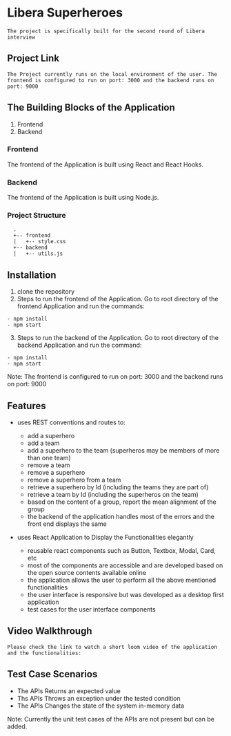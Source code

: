 # Libera Superheroes
```
The project is specifically built for the second round of Libera interview 
```
## Project Link 
```
The Project currently runs on the local environment of the user. The frontend is configured to run on port: 3000 and the backend runs on port: 9000
```

## The Building Blocks of the Application
1. Frontend
2. Backend

### Frontend
The frontend of the Application is built using React and React Hooks.

### Backend
The frontend of the Application is built using Node.js.

### Project Structure
```
  .
  +-- frontend
  |   +-- style.css
  +-- backend
  |   +-- utils.js
```

## Installation
1. clone the repository
2. Steps to run the frontend of the Application. Go to root directory of the frontend Application and run the commands:
```
- npm install
- npm start
```
3. Steps to run the backend of the Application. Go to root directory of the backend Application and run the command:
```
- npm install
- npm start
```
Note: The frontend is configured to run on port: 3000 and the backend runs on port: 9000

## Features
- uses REST conventions and routes to:  
	- add a superhero
	- add a team
	- add a superhero to the team (superheros may be members of more than one team) 
  - remove a team
  - remove a superhero
  - remove a superhero from a team
  - retrieve a superhero by Id (including the teams they are part of)
  - retrieve a team by Id (including the superheros on the team)
  - based on the content of a group, report the mean alignment of the group
  - the backend of the application handles most of the errors and the front end displays the same

- uses React Application to Display the Functionalities elegantly
  - reusable react components such as Button, Textbox, Modal, Card, etc
  - most of the components are accessible and are developed based on the open source contents available online
  - the application allows the user to perform all the above mentioned functionalities
  - the user interface is responsive but was developed as a desktop first application
  - test cases for the user interface components

## Video Walkthrough
```
Please check the link to watch a short loom video of the application and the functionalities: 
```

## Test Case Scenarios
- The APIs Returns an expected value
- Ths APIs Throws an exception under the tested condition
- The APIs Changes the state of the system in-memory data

Note: Currently the unit test cases of the APIs are not present but can be added.

